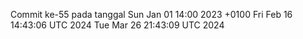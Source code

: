 Commit ke-55 pada tanggal Sun Jan 01 14:00 2023 +0100
Fri Feb 16 14:43:06 UTC 2024
Tue Mar 26 21:43:09 UTC 2024
